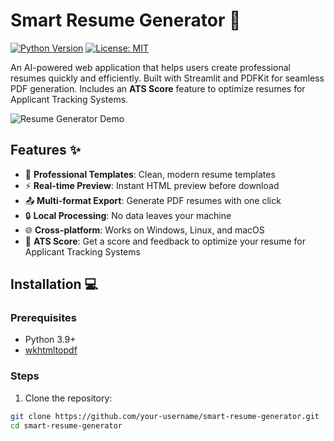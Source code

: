 # Smart Resume Generator 🚀

[![Python Version](https://img.shields.io/badge/python-3.9%2B-blue)](https://www.python.org/)
[![License: MIT](https://img.shields.io/badge/License-MIT-yellow.svg)](https://opensource.org/licenses/MIT)

An AI-powered web application that helps users create professional resumes quickly and efficiently. Built with Streamlit and PDFKit for seamless PDF generation. Includes an **ATS Score** feature to optimize resumes for Applicant Tracking Systems.

![Resume Generator Demo](demo.gif) <!-- Add your demo gif/image here -->

## Features ✨

- 📄 **Professional Templates**: Clean, modern resume templates
- ⚡ **Real-time Preview**: Instant HTML preview before download
- 📤 **Multi-format Export**: Generate PDF resumes with one click
- 🔒 **Local Processing**: No data leaves your machine
- 🌐 **Cross-platform**: Works on Windows, Linux, and macOS
- 🎯 **ATS Score**: Get a score and feedback to optimize your resume for Applicant Tracking Systems

## Installation 💻

### Prerequisites
- Python 3.9+
- [wkhtmltopdf](https://wkhtmltopdf.org/downloads.html)

### Steps
1. Clone the repository:
```bash
git clone https://github.com/your-username/smart-resume-generator.git
cd smart-resume-generator
